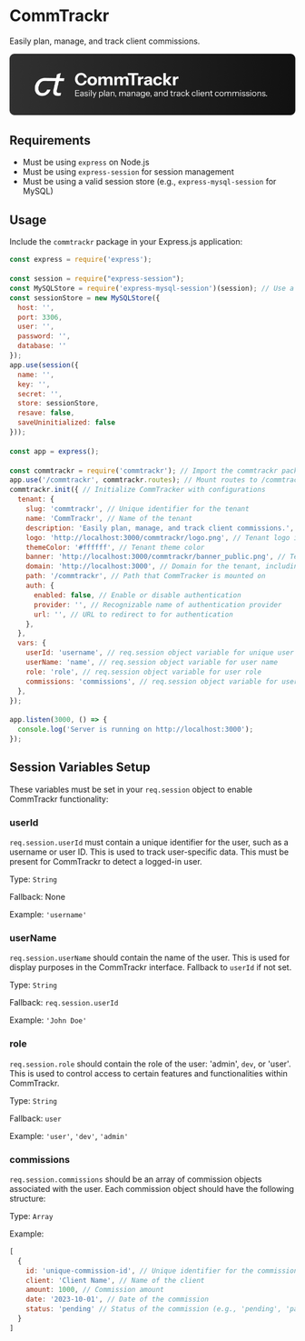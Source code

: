 # CommTrackr

Easily plan, manage, and track client commissions.

![Banner](/frontend/public/banner.png)

## Requirements

- Must be using `express` on Node.js
- Must be using `express-session` for session management
- Must be using a valid session store (e.g., `express-mysql-session` for MySQL)

## Usage

Include the `commtrackr` package in your Express.js application:

```javascript
const express = require('express');

const session = require("express-session");
const MySQLStore = require('express-mysql-session')(session); // Use a MySQL session store
const sessionStore = new MySQLStore({
  host: '',
  port: 3306,
  user: '',
  password: '',
  database: ''
});
app.use(session({
  name: '',
  key: '',
  secret: '',
  store: sessionStore,
  resave: false,
  saveUninitialized: false
}));

const app = express();

const commtrackr = require('commtrackr'); // Import the commtrackr package
app.use('/commtrackr', commtrackr.routes); // Mount routes to /commtrackr path
commtrackr.init({ // Initialize CommTracker with configurations
  tenant: {
    slug: 'commtrackr', // Unique identifier for the tenant
    name: 'CommTrackr', // Name of the tenant
    description: 'Easily plan, manage, and track client commissions.', // Description of the tenant
    logo: 'http://localhost:3000/commtrackr/logo.png', // Tenant logo image
    themeColor: '#ffffff', // Tenant theme color
    banner: 'http://localhost:3000/commtrackr/banner_public.png', // Tenant banner image
    domain: 'http://localhost:3000', // Domain for the tenant, including protocol
    path: '/commtrackr', // Path that CommTracker is mounted on
    auth: {
      enabled: false, // Enable or disable authentication
      provider: '', // Recognizable name of authentication provider
      url: '', // URL to redirect to for authentication
    },
  },
  vars: {
    userId: 'username', // req.session object variable for unique user identification
    userName: 'name', // req.session object variable for user name
    role: 'role', // req.session object variable for user role
    commissions: 'commissions', // req.session object variable for user commissions array
  },
});

app.listen(3000, () => {
  console.log('Server is running on http://localhost:3000');
});
```

## Session Variables Setup

These variables must be set in your `req.session` object to enable CommTrackr functionality:

### userId

`req.session.userId` must contain a unique identifier for the user, such as a username or user ID. This is used to track user-specific data. This must be present for CommTrackr to detect a logged-in user.

Type: `String`

Fallback: None

Example: `'username'`

### userName

`req.session.userName` should contain the name of the user. This is used for display purposes in the CommTrackr interface. Fallback to `userId` if not set.

Type: `String`

Fallback: `req.session.userId`

Example: `'John Doe'`

### role

`req.session.role` should contain the role of the user: 'admin', `dev`, or 'user'. This is used to control access to certain features and functionalities within CommTrackr.

Type: `String`

Fallback: `user`

Example: `'user'`, `'dev'`, `'admin'`

### commissions

`req.session.commissions` should be an array of commission objects associated with the user. Each commission object should have the following structure:

Type: `Array`

Example:

```javascript
[
  {
    id: 'unique-commission-id', // Unique identifier for the commission
    client: 'Client Name', // Name of the client
    amount: 1000, // Commission amount
    date: '2023-10-01', // Date of the commission
    status: 'pending' // Status of the commission (e.g., 'pending', 'paid')
  }
]
```

